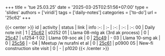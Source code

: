 +++
title = 'tue 25.03.25'
date = '2025-03-25T02:51:56+07:00'
type = 'slides'
authors = ['viridi']
tags = ['daily-notes']
categories = ['to-do']
url = '25c62'
+++

{{< center >}}
id | activity | status | link | info
:-: | :- | :-: | :-: | :-:
00 | Daily note init                  | 1 | [25c62](/notes/25c62) | s0252
01 | Llama 08-mlg ak (3rd ak process) | 0 | [25c47](/notes/25c47) | u1254-1
02 | Llama 09-soc ak                  | 0 | [25c49](/notes/25c49) | -
03 | Llama 10-smg ak                  | 0 | [25c56](/notes/25c56) | -
04 | Meetup /w nurafni et al          | 0 | [25c61](/notes/25c61) | p0900
05 | New-fi construction site visit   | 0 | - | p1020
{{< /center >}}
